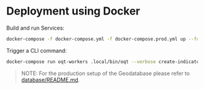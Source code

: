 # Deployment using Docker

Build and run Services:

```bash
docker-compose -f docker-compose.yml -f docker-compose.prod.yml up --force-recreate -d
```

Trigger a CLI command:

```bash
docker-compose run oqt-workers .local/bin/oqt --verbose create-indicator -i GhsPopComparison --infile data/heidelberg_altstadt.geojson
```

> NOTE: For the production setup of the Geodatabase please refer to [database/README.md](database/README.md).
